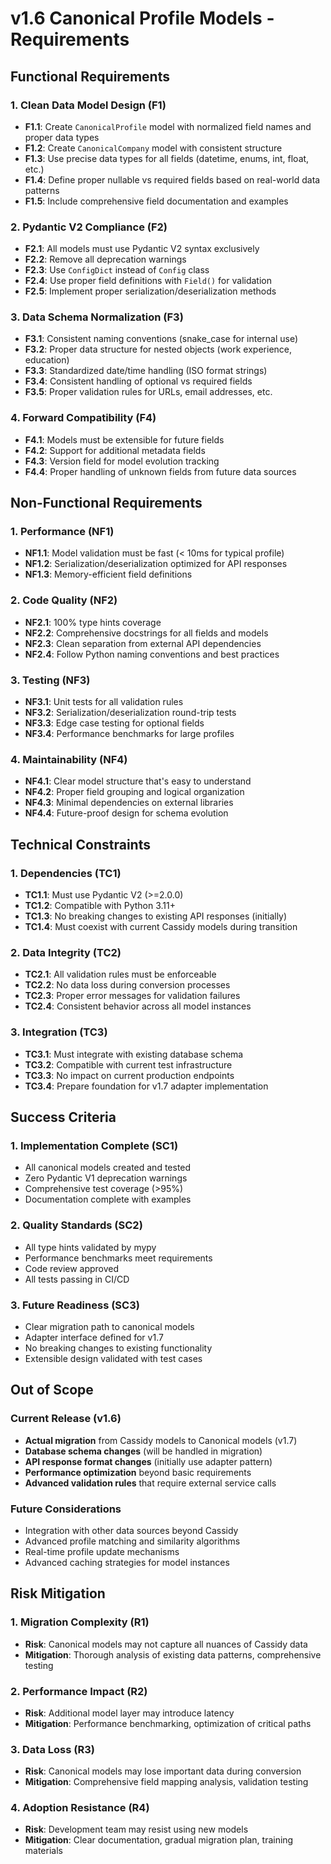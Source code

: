 # v1.6 Canonical Profile Models - Requirements

## Functional Requirements

### 1. Clean Data Model Design (F1)
- **F1.1**: Create `CanonicalProfile` model with normalized field names and proper data types
- **F1.2**: Create `CanonicalCompany` model with consistent structure
- **F1.3**: Use precise data types for all fields (datetime, enums, int, float, etc.)
- **F1.4**: Define proper nullable vs required fields based on real-world data patterns
- **F1.5**: Include comprehensive field documentation and examples

### 2. Pydantic V2 Compliance (F2)
- **F2.1**: All models must use Pydantic V2 syntax exclusively
- **F2.2**: Remove all deprecation warnings
- **F2.3**: Use `ConfigDict` instead of `Config` class
- **F2.4**: Use proper field definitions with `Field()` for validation
- **F2.5**: Implement proper serialization/deserialization methods

### 3. Data Schema Normalization (F3)
- **F3.1**: Consistent naming conventions (snake_case for internal use)
- **F3.2**: Proper data structure for nested objects (work experience, education)
- **F3.3**: Standardized date/time handling (ISO format strings)
- **F3.4**: Consistent handling of optional vs required fields
- **F3.5**: Proper validation rules for URLs, email addresses, etc.

### 4. Forward Compatibility (F4)
- **F4.1**: Models must be extensible for future fields
- **F4.2**: Support for additional metadata fields
- **F4.3**: Version field for model evolution tracking
- **F4.4**: Proper handling of unknown fields from future data sources

## Non-Functional Requirements

### 1. Performance (NF1)
- **NF1.1**: Model validation must be fast (< 10ms for typical profile)
- **NF1.2**: Serialization/deserialization optimized for API responses
- **NF1.3**: Memory-efficient field definitions

### 2. Code Quality (NF2)
- **NF2.1**: 100% type hints coverage
- **NF2.2**: Comprehensive docstrings for all fields and models
- **NF2.3**: Clean separation from external API dependencies
- **NF2.4**: Follow Python naming conventions and best practices

### 3. Testing (NF3)
- **NF3.1**: Unit tests for all validation rules
- **NF3.2**: Serialization/deserialization round-trip tests
- **NF3.3**: Edge case testing for optional fields
- **NF3.4**: Performance benchmarks for large profiles

### 4. Maintainability (NF4)
- **NF4.1**: Clear model structure that's easy to understand
- **NF4.2**: Proper field grouping and logical organization
- **NF4.3**: Minimal dependencies on external libraries
- **NF4.4**: Future-proof design for schema evolution

## Technical Constraints

### 1. Dependencies (TC1)
- **TC1.1**: Must use Pydantic V2 (>=2.0.0)
- **TC1.2**: Compatible with Python 3.11+
- **TC1.3**: No breaking changes to existing API responses (initially)
- **TC1.4**: Must coexist with current Cassidy models during transition

### 2. Data Integrity (TC2)
- **TC2.1**: All validation rules must be enforceable
- **TC2.2**: No data loss during conversion processes
- **TC2.3**: Proper error messages for validation failures
- **TC2.4**: Consistent behavior across all model instances

### 3. Integration (TC3)
- **TC3.1**: Must integrate with existing database schema
- **TC3.2**: Compatible with current test infrastructure
- **TC3.3**: No impact on current production endpoints
- **TC3.4**: Prepare foundation for v1.7 adapter implementation

## Success Criteria

### 1. Implementation Complete (SC1)
- All canonical models created and tested
- Zero Pydantic V1 deprecation warnings
- Comprehensive test coverage (>95%)
- Documentation complete with examples

### 2. Quality Standards (SC2)
- All type hints validated by mypy
- Performance benchmarks meet requirements
- Code review approved
- All tests passing in CI/CD

### 3. Future Readiness (SC3)
- Clear migration path to canonical models
- Adapter interface defined for v1.7
- No breaking changes to existing functionality
- Extensible design validated with test cases

## Out of Scope

### Current Release (v1.6)
- **Actual migration** from Cassidy models to Canonical models (v1.7)
- **Database schema changes** (will be handled in migration)
- **API response format changes** (initially use adapter pattern)
- **Performance optimization** beyond basic requirements
- **Advanced validation rules** that require external service calls

### Future Considerations
- Integration with other data sources beyond Cassidy
- Advanced profile matching and similarity algorithms
- Real-time profile update mechanisms
- Advanced caching strategies for model instances

## Risk Mitigation

### 1. Migration Complexity (R1)
- **Risk**: Canonical models may not capture all nuances of Cassidy data
- **Mitigation**: Thorough analysis of existing data patterns, comprehensive testing

### 2. Performance Impact (R2)
- **Risk**: Additional model layer may introduce latency
- **Mitigation**: Performance benchmarking, optimization of critical paths

### 3. Data Loss (R3)
- **Risk**: Canonical models may lose important data during conversion
- **Mitigation**: Comprehensive field mapping analysis, validation testing

### 4. Adoption Resistance (R4)
- **Risk**: Development team may resist using new models
- **Mitigation**: Clear documentation, gradual migration plan, training materials
